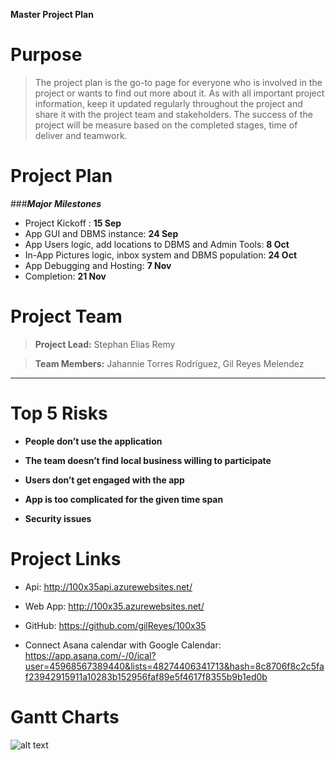 **Master Project Plan**

Purpose
=======

> The project plan is the go-to page for everyone who is involved in the project or wants to find out more about it. As with all important project information, keep it updated regularly throughout the project and share it with the project team and stakeholders. The success of the project will be measure based on the completed stages, time of deliver and teamwork.

Project Plan
============

###***Major Milestones***

- Project Kickoff : **15 Sep**
- App GUI and DBMS instance: **24 Sep**
- App Users logic, add locations to DBMS and Admin Tools: **8 Oct**
- In-App Pictures logic, inbox system and DBMS population: **24 Oct**
- App Debugging and Hosting: **7 Nov**
- Completion: **21 Nov**

Project Team
============

>  **Project Lead:**   Stephan Elias Remy

>  **Team Members:**   Jahannie Torres Rodríguez, Gil Reyes Melendez
  ----------------------------------------------

Top 5 Risks
===========

-   **People don’t use the application**

-   **The team doesn’t find local business willing to participate**

-   **Users don’t get engaged with the app**

-   **App is too complicated for the given time span**

-   **Security issues**

Project Links
=============

-   Api: <http://100x35api.azurewebsites.net/>

-   Web App: <http://100x35.azurewebsites.net/>

-   GitHub: <https://github.com/gilReyes/100x35>

-   Connect Asana calendar with Google Calendar: <https://app.asana.com/-/0/ical?user=45968567389440&lists=48274406341713&hash=8c8706f8c2c5faf23942915911a10283b152956faf89e5f4617f8355b9b1ed0b>

Gantt Charts
============
![alt text](http://i.imgur.com/VQesy4H.png)
